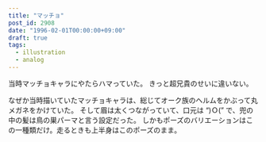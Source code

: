 ```yaml
---
title: "マッチョ"
post_id: 2908
date: "1996-02-01T00:00:00+09:00"
draft: true
tags:
  - illustration
  - analog
---
```



当時マッチョキャラにやたらハマっていた。
きっと超兄貴のせいに違いない。

なぜか当時描いていたマッチョキャラは、総じてオーク族のヘルムをかぶって丸メガネをかけていた。
そして眉は太くつながっていて、口元は “)Ｏ(” で、兜の中の髪は鳥の巣パーマと言う設定だった。
しかもポーズのバリエーションはこの一種類だけ。走るときも上半身はこのポーズのまま。
